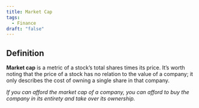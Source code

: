 ```yaml
---
title: Market Cap
tags:
  - Finance
draft: "false"
---
```


## Definition

**Market cap** is a metric of a stock’s total shares times its price. It’s worth noting that the price of a stock has no relation to the value of a company; it only describes the cost of owning a single share in that company.

*If you can afford the market cap of a company, you can afford to buy the company in its entirety and take over its ownership.*
